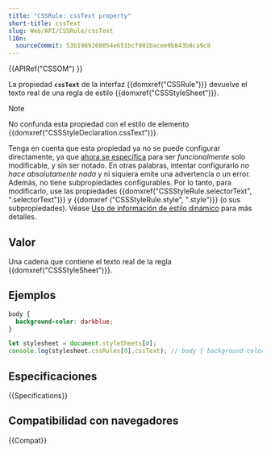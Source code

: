 ```yaml
---
title: "CSSRule: cssText property"
short-title: cssText
slug: Web/API/CSSRule/cssText
l10n:
  sourceCommit: 53b1989260054e651bcf001bacee9b843b8ca9c8
---
```


{{APIRef("CSSOM") }}

La propiedad **`cssText`** de la interfaz {{domxref("CSSRule")}} devuelve el texto real de una regla de estilo {{domxref("CSSStyleSheet")}}.

> [!NOTE]
> No confunda esta propiedad con el estilo de elemento {{domxref("CSSStyleDeclaration.cssText")}}.

Tenga en cuenta que esta propiedad ya no se puede configurar directamente, ya que [ahora se especifica](https://www.w3.org/TR/cssom-1/#changes-from-5-december-2013) para ser _funcionalmente_ solo modificable, y sin ser notado. En otras palabras, intentar configurarlo _no hace absolutamente nada_ y ni siquiera emite una advertencia o un error.
Además, no tiene subpropiedades configurables. Por lo tanto, para modificarlo, use las propiedades {{domxref("CSSStyleRule.selectorText", ".selectorText")}} y {{domxref ("CSSStyleRule.style", ".style")}} (o sus subpropiedades). Véase [Uso de información de estilo dinámico](/es/docs/Web/API/CSS_Object_Model/Using_dynamic_styling_information) para más detalles.

## Valor

Una cadena que contiene el texto real de la regla {{domxref("CSSStyleSheet")}}.

## Ejemplos

```css
body {
  background-color: darkblue;
}
```

```js
let stylesheet = document.styleSheets[0];
console.log(stylesheet.cssRules[0].cssText); // body { background-color: darkblue; }
```

## Especificaciones

{{Specifications}}

## Compatibilidad con navegadores

{{Compat}}
